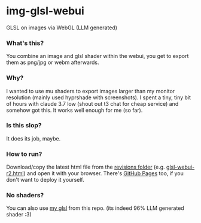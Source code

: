 # img-glsl-webui
GLSL on images via WebGL (LLM generated)

### What's this?
You combine an image and glsl shader within the webui, you get to export them as png/jpg or webm afterwards.

### Why?
I wanted to use mu shaders to export images larger than my monitor resolution (mainly used hyprshade with screenshots). I spent a tiny, tiny bit of hours with claude 3.7 low (shout out t3 chat for cheap service) and somehow got this. It works well enough for me (so far).

### Is this slop?
It does its job, maybe.

### How to run?
Download/copy the latest html file from the [revisions folder](https://github.com/PopCat19/img-glsl-webui/tree/main/revisions) (e.g. [glsl-webui-r2.html](https://github.com/PopCat19/img-glsl-webui/blob/main/revisions/glsl-webui-r2.html)) and open it with your browser. There's [GitHub Pages](https://popcat19.github.io/img-glsl-webui/index.html) too, if you don't want to deploy it yourself.

### No shaders?
You can also use [my glsl](https://github.com/PopCat19/img-glsl-webui/blob/main/cool-stuff.glsl) from this repo. (its indeed 96% LLM generated shader :3)

